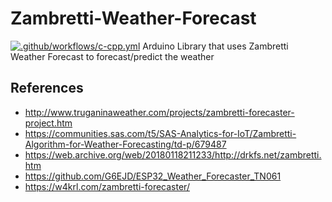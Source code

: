 # Zambretti-Weather-Forecast
[![.github/workflows/c-cpp.yml](https://github.com/vitormelon/Zambretti-Weather-Forecast/actions/workflows/c-cpp.yml/badge.svg)](https://github.com/vitormelon/Zambretti-Weather-Forecast/actions/workflows/c-cpp.yml)
Arduino Library that uses Zambretti Weather Forecast to forecast/predict the weather

## References
- http://www.truganinaweather.com/projects/zambretti-forecaster-project.htm
- https://communities.sas.com/t5/SAS-Analytics-for-IoT/Zambretti-Algorithm-for-Weather-Forecasting/td-p/679487
- https://web.archive.org/web/20180118211233/http://drkfs.net/zambretti.htm
- https://github.com/G6EJD/ESP32_Weather_Forecaster_TN061
- https://w4krl.com/zambretti-forecaster/

